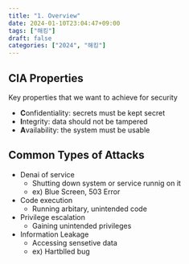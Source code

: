 ```yaml
---
title: "1. Overview"
date: 2024-01-10T23:04:47+09:00
tags: ["해킹"]
draft: false
categories: ["2024", "해킹"]
---
```

## CIA Properties
Key properties that we want to achieve for security 
- **C**onfidentiality: secrets must be kept secret
- **I**ntegrity: data should not be tampered
- **A**vailability: the system must be usable

## Common Types of Attacks
- Denai of service
  - Shutting down system or service runnig on it
  - ex) Blue Screen, 503 Error
- Code execution
  - Running arbitary, unintended code
- Privilege escalation
  - Gaining unintended privileges
- Information Leakage
  - Accessing sensetive data
  - ex) Hartblled bug
